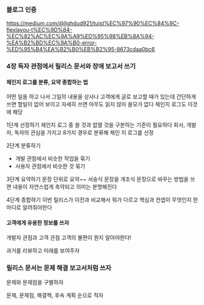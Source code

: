 ### 블로그 인증

https://medium.com/@llghdud921/tuist%EC%97%90%EC%84%9C-flexlayou-t%EC%9D%84-%EC%82%AC%EC%9A%A9%ED%95%98%EB%8A%94-%EA%B2%BD%EC%9A%B0-error-%ED%95%B4%EA%B2%B0%EB%B2%95-8673cdaa0bc6

### 4장 독자 관점에서 릴리스 문서와 장애 보고서 쓰기

#### 체인지 로그를 분류, 요약 종합하는 법
어떤 일을 하고 나서 그일의 내용을 상사나 고객에게 글로 보고할 때가 있는데 간단하게 쓰면 할일이 없어 보이고 자세히 쓰면 아무도 읽지 않아 쓸모가 없다
체인지 로그도 이것에 해당

1단계 선정하기
체인지 로그 중 쓸 것과 없앨 것을 구분하는 기준이 필요하다
회사, 개발자, 독자의 관심을 가지고 8가지 경우로 분류해 체인 지 로그를 선정

2단계 분류하기
- 개발 관점에서 비슷한 작업을 묶기
- 사용자 관점에서 비슷한 것 묶기

3단계 요약하기
문장 단위로 요약~~
서숭식 문장을 개조식 문장으로 바꾸는 방법을 쓰면 내용이 자연스럽게 축약되고 의미는 분명해진다

4단계 종합하기
이번 릴리스가 이전과 비교해서 뭐가 다르고 핵심과 컨셉이 무엇인지 한마디로 알려줘야한다

#### 고객에게 유용한 정보를 쓰자
개발자 관점과 고객 관점
고객의 불편이 뭔지 알아야한다!

과거를 리뷰하고 미래를 보여주자

### 릴리스 문서는 문제 해결 보고서처럼 쓰자
문제와 문제점을 구별하자

문제, 문제점, 해결책, 후속 계획 순으로 적자

